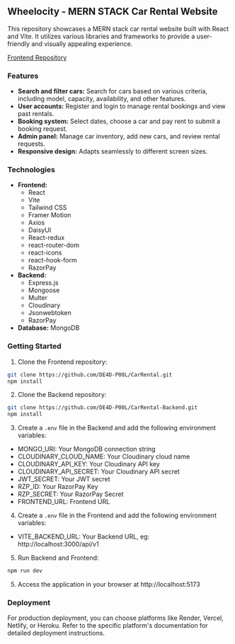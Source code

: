 ## Wheelocity - MERN STACK Car Rental Website

This repository showcases a MERN stack car rental website built with React and Vite. It utilizes various libraries and frameworks to provide a user-friendly and visually appealing experience.

[Frontend Repository](https://github.com/DE4D-P00L/CarRental)

### Features

- **Search and filter cars:** Search for cars based on various criteria, including model, capacity, availability, and other features.
- **User accounts:** Register and login to manage rental bookings and view past rentals.
- **Booking system:** Select dates, choose a car and pay rent to submit a booking request.
- **Admin panel:** Manage car inventory, add new cars, and review rental requests.
- **Responsive design:** Adapts seamlessly to different screen sizes.

### Technologies

- **Frontend:**
  - React
  - Vite
  - Tailwind CSS
  - Framer Motion
  - Axios
  - DaisyUI
  - React-redux
  - react-router-dom
  - react-icons
  - react-hook-form
  - RazorPay
- **Backend:**
  - Express.js
  - Mongoose
  - Multer
  - Cloudinary
  - Jsonwebtoken
  - RazorPay
- **Database:** MongoDB

### Getting Started

1. Clone the Frontend repository:

```bash
git clone https://github.com/DE4D-P00L/CarRental.git
npm install
```

2. Clone the Backend repository:

```bash
git clone https://github.com/DE4D-P00L/CarRental-Backend.git
npm install
```

3. Create a `.env` file in the Backend and add the following environment variables:

- MONGO_URI: Your MongoDB connection string
- CLOUDINARY_CLOUD_NAME: Your Cloudinary cloud name
- CLOUDINARY_API_KEY: Your Cloudinary API key
- CLOUDINARY_API_SECRET: Your Cloudinary API secret
- JWT_SECRET: Your JWT secret
- RZP_ID: Your RazorPay Key
- RZP_SECRET: Your RazorPay Secret
- FRONTEND_URL: Frontend URL

4. Create a `.env` file in the Frontend and add the following environment variables:

- VITE_BACKEND_URL: Your Backend URL, eg: http://localhost:3000/api/v1

5. Run Backend and Frontend:

```bash
npm run dev
```

5. Access the application in your browser at http://localhost:5173

### Deployment

For production deployment, you can choose platforms like Render, Vercel, Netlify, or Heroku. Refer to the specific platform's documentation for detailed deployment instructions.
